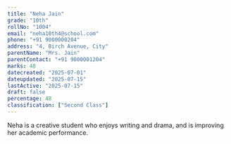 ```yaml
---
title: "Neha Jain"
grade: "10th"
rollNo: "1004"
email: "neha10th4@school.com"
phone: "+91 9000000204"
address: "4, Birch Avenue, City"
parentName: "Mrs. Jain"
parentContact: "+91 9000001204"
marks: 48
datecreated: "2025-07-01"
dateupdated: "2025-07-15"
lastActive: "2025-07-15"
draft: false
percentage: 48
classification: ["Second Class"]
---
```

Neha is a creative student who enjoys writing and drama, and is improving her academic performance. 